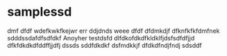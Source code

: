 # samplessd
dmf
dfdf
wdefkwkfkejwr
err
ddjdnds
weee
dfdf
dfdmkdjf
dfknfkfkfdmfnek
sdddssdafdfsdfdkf
Anoyher testdsfd
dlfdkofdkdfkldklfjdsfsdfdfjjd
dfkfdkdkdfddffjjdfj
dssds
sddfdkdkf
dsfmdkkjf
dfdkdfndjfndj
sdsddf
